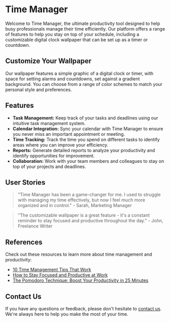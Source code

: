 <!--font:Creepster-->

# Time Manager

Welcome to Time Manager, the ultimate productivity tool designed to help busy professionals manage their time efficiently. Our platform offers a range of features to help you stay on top of your schedule, including a customizable digital clock wallpaper that can be set up as a timer or countdown.

## Customize Your Wallpaper

Our wallpaper features a simple graphic of a digital clock or timer, with space for setting alarms and countdowns, set against a gradient background. You can choose from a range of color schemes to match your personal style and preferences.

## Features

- **Task Management:** Keep track of your tasks and deadlines using our intuitive task management system.
- **Calendar Integration:** Sync your calendar with Time Manager to ensure you never miss an important appointment or meeting.
- **Time Tracking:** Track the time you spend on different tasks to identify areas where you can improve your efficiency.
- **Reports:** Generate detailed reports to analyze your productivity and identify opportunities for improvement.
- **Collaboration:** Work with your team members and colleagues to stay on top of your projects and deadlines.

## User Stories

> "Time Manager has been a game-changer for me. I used to struggle with managing my time effectively, but now I feel much more organized and in control." - Sarah, Marketing Manager

> "The customizable wallpaper is a great feature - it's a constant reminder to stay focused and productive throughout the day." - John, Freelance Writer

## References

Check out these resources to learn more about time management and productivity:

- [10 Time Management Tips That Work](#)
- [How to Stay Focused and Productive at Work](#)
- [The Pomodoro Technique: Boost Your Productivity in 25 Minutes](#)

## Contact Us

If you have any questions or feedback, please don't hesitate to [contact us](#). We're always here to help you make the most of your time.

<!--

Write me content for website with wallpaper which alt text is:

"A wallpaper featuring a simple graphic of a digital clock or timer, with space for setting alarms and countdowns, set against a gradient background."

The name/title of the page should not be 1:1 copy of the alt text but rather a real content of the website which is using this wallpaper.

- Use markdown format 
- Start with heading
- Heading should be short and concise
- The content should look like a real website 
- The website should not be about the wallpaper, wallpaper is just a related background
- Heading should be contain work "wallpaper" or "background"
- Include real sections like references, contact, user stories, etc. use things relevant to the page purpose.
- Feel free to use structure like headings, bullets, numbering, blockquotes, paragraphs, horizontal lines, etc.
- You can use formatting like bold or _italic_
- You can include UTF-8 emojis
- Links should be only #hash anchors (and you can refer to the document itself)
- Do not include images


---


# Time Manager - A Productivity Tool for Busy Professionals

Welcome to Time Manager, the ultimate productivity tool designed to help busy professionals manage their time efficiently. Our platform offers a range of features to help you stay on top of your schedule, including a customizable digital clock wallpaper that can be set up as a timer or countdown.

## Customize Your Wallpaper

Our wallpaper features a simple graphic of a digital clock or timer, with space for setting alarms and countdowns, set against a gradient background. You can choose from a range of color schemes to match your personal style and preferences.

## Features

- **Task Management:** Keep track of your tasks and deadlines using our intuitive task management system.
- **Calendar Integration:** Sync your calendar with Time Manager to ensure you never miss an important appointment or meeting.
- **Time Tracking:** Track the time you spend on different tasks to identify areas where you can improve your efficiency.
- **Reports:** Generate detailed reports to analyze your productivity and identify opportunities for improvement.
- **Collaboration:** Work with your team members and colleagues to stay on top of your projects and deadlines.

## User Stories

> "Time Manager has been a game-changer for me. I used to struggle with managing my time effectively, but now I feel much more organized and in control." - Sarah, Marketing Manager

> "The customizable wallpaper is a great feature - it's a constant reminder to stay focused and productive throughout the day." - John, Freelance Writer

## References

Check out these resources to learn more about time management and productivity:

- [10 Time Management Tips That Work](#)
- [How to Stay Focused and Productive at Work](#)
- [The Pomodoro Technique: Boost Your Productivity in 25 Minutes](#)

## Contact Us

If you have any questions or feedback, please don't hesitate to [contact us](#). We're always here to help you make the most of your time.

-->
